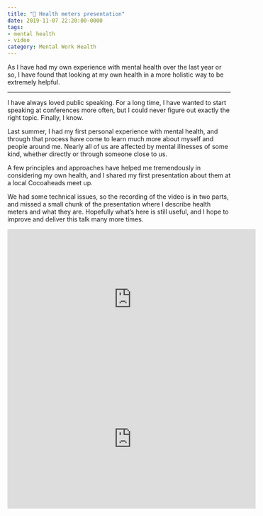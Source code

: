 ```yaml
---
title: "💮 Health meters presentation"
date: 2019-11-07 22:20:00-0000
tags:
- mental health
- video
category: Mental Work Health
---
```


As I have had my own experience with mental health over the last year or so, I have found that looking at my own health in a more holistic way to be extremely helpful.

***

I have always loved public speaking. For a long time, I have wanted to start speaking at conferences more often, but I could never figure out exactly the right topic. Finally, I know.

Last summer, I had my first personal experience with mental health, and through that process have come to learn much more about myself and people around me. Nearly all of us are affected by mental illnesses of some kind, whether directly or through someone close to us.

A few principles and approaches have helped me tremendously in considering my own health, and I shared my first presentation about them at a local Cocoaheads meet up.

We had some technical issues, so the recording of the video is in two parts, and missed a small chunk of the presentation where I describe health meters and what they are. Hopefully what’s here is still useful, and I hope to improve and deliver this talk many more times.

<iframe width="560" height="315" src="https://www.youtube-nocookie.com/embed/yQnHJPzq_zs" frameborder="0" allow="accelerometer; autoplay; encrypted-media; gyroscope; picture-in-picture" allowfullscreen></iframe>

<iframe width="560" height="315" src="https://www.youtube-nocookie.com/embed/5HzUzEnBtTE" frameborder="0" allow="accelerometer; autoplay; encrypted-media; gyroscope; picture-in-picture" allowfullscreen></iframe>